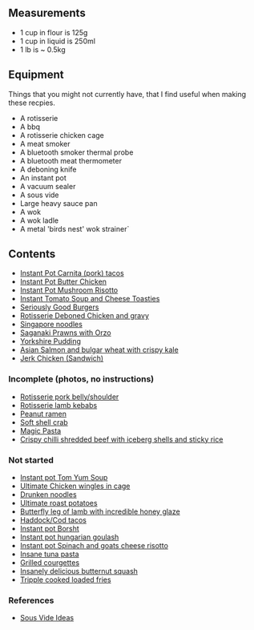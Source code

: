 
## Measurements

* 1 cup in flour is 125g
* 1 cup in liquid is 250ml
* 1 lb is ~ 0.5kg

## Equipment

Things that you might not currently have, that I find useful when making these recpies.

* A rotisserie
* A bbq
* A rotisserie chicken cage
* A meat smoker
* A bluetooth smoker thermal probe
* A bluetooth meat thermometer
* A deboning knife
* An instant pot
* A vacuum sealer
* A sous vide
* Large heavy sauce pan
* A wok
* A wok ladle
* A metal 'birds nest' wok strainer`

## Contents

* [Instant Pot Carnita (pork) tacos](carnita-tacos-instant-pot.md)
* [Instant Pot Butter Chicken](butter-chicken-curry-instant-pot.md)
* [Instant Pot Mushroom Risotto](mushroom-risotto-instant-pot.md)
* [Instant Tomato Soup and Cheese Toasties](instant-pot-tomato-soup-cheese-toasties.md)
* [Seriously Good Burgers](seriously-good-burgers.md)
* [Rotisserie Deboned Chicken and gravy](rotisserie-chicken-gravy.md)
* [Singapore noodles](singapore-noodles.md)
* [Saganaki Prawns with Orzo](prawn-saganaki.md)
* [Yorkshire Pudding](yorkshire-pudding.md)
* [Asian Salmon and bulgar wheat with crispy kale](asian-salmon-and-kale.md)
* [Jerk Chicken (Sandwich)](jerk-chicken-sandwich.md)

### Incomplete (photos, no instructions)

* [Rotisserie pork belly/shoulder](rotisserie-pork-shoulder-belly.md)
* [Rotisserie lamb kebabs](rotisserie-lamb-kebabs.md)
* [Peanut ramen](instant-pot-peanut-ramen.md)
* [Soft shell crab](soft-shell-crab-bao.md)
* [Magic Pasta](magic-pasta.md)
* [Crispy chilli shredded beef with iceberg shells and sticky rice](crispy-shredded-beef.md)

### Not started

* [Instant pot Tom Yum Soup]()
* [Ultimate Chicken wingles in cage]()
* [Drunken noodles]()
* [Ultimate roast potatoes]()
* [Butterfly leg of lamb with incredible honey glaze]()
* [Haddock/Cod tacos]()
* [Instant pot Borsht]()
* [Instant pot hungarian goulash]()
* [Instant pot Spinach and goats cheese risotto]()
* [Insane tuna pasta]()
* [Grilled courgettes]()
* [Insanely delicious butternut squash]()
* [Tripple cooked loaded fries]()

### References

* [Sous Vide Ideas](https://morningchores.com/sous-vide-recipes/)
